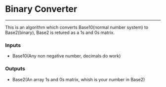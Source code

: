 
# Binary Converter
-----------------
This is an algorithm which converts Base10(normal number system) to Base2(binary), Base2 is retured as a 1s and 0s matrix.

### Inputs
* Base10(Any non negative number, decimals do work) 

### Outputs
* Base2(An array 1s and 0s matrix, whish is your number in Base2)
